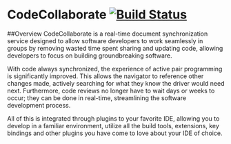 # CodeCollaborate [![Build Status](https://travis-ci.org/CodeCollaborate/Server.svg)](https://travis-ci.org/CodeCollaborate/Server)

##Overview
CodeCollaborate is a real-time document synchronization service designed to allow software developers to work seamlessly in groups by removing wasted time spent sharing and updating code, allowing developers to focus on building groundbreaking software.

With code always synchronized, the experience of active pair programming is significantly improved. This allows the navigator to reference other changes made, actively searching for what they know the driver would need next. Furthermore, code reviews no longer have to wait days or weeks to occur; they can be done in real-time, streamlining the software development process. 

All of this is integrated through plugins to your favorite IDE, allowing you to develop in a familiar environment, utilize all the build tools, extensions, key bindings and other plugins you have come to love about your IDE of choice.
